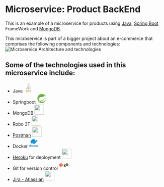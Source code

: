 # Microservice: Product BackEnd

This is an example of a microservice for products using <a href="https://www.java.com/es/">Java</a>, <a href="https://spring.io/projects/spring-boot">Spring Boot</a> FrameWork and <a href="https://www.mongodb.com/es">MongoDB</a>.

This microservice is part of a bigger project about an e-commerce that comprises the following components and technologies:
<img src="https://github.com/camm93/TechOnlineShop-backend_auth/blob/main/HerramientasUsadas.PNG" alt="Microservice Architecture and technologies">

## Some of the technologies used in this microservice include:
- Java <img height="32" width="30" src="https://raw.githubusercontent.com/github/explore/80688e429a7d4ef2fca1e82350fe8e3517d3494d/topics/java/java.png" />
- Springboot <img height="32" width="30" src="https://raw.githubusercontent.com/github/explore/80688e429a7d4ef2fca1e82350fe8e3517d3494d/topics/spring-boot/spring-boot.png">
- MongoDB <img height="32" width="30" src="https://github.com/mongodb/mongo/raw/master/docs/leaf.svg" >
- Robo 3T <img height="32" width="30" src="https://robomongo.org/static/robomongo-128x128-129df2f1.png" >
- <a href="https://www.postman.com/">Postman</a>  <img height="32" width="30" src="https://media-exp1.licdn.com/dms/image/C560BAQG4xGO7GA7ExA/company-logo_200_200/0/1625156273146?e=1651104000&v=beta&t=f9vsl5v48EzI3uXXR27anAvr7VWiCCkdzGznVkP2h9U" >
- Docker <img height="32" width="30" src="https://raw.githubusercontent.com/github/explore/80688e429a7d4ef2fca1e82350fe8e3517d3494d/topics/docker/docker.png" />
- <a href="https://www.heroku.com/">Heroku</a> for deployment <img height="32" width="30" src="https://media-exp1.licdn.com/dms/image/C4E0BAQGmNZMDOpmMQg/company-logo_100_100/0/1519905610801?e=1651104000&v=beta&t=5b72d6j04plR4QJhtIKPUQo4cq_LRL6cyc-uQDB-ciE">
- Git for version control <img height="32" width="30" src="https://raw.githubusercontent.com/github/explore/80688e429a7d4ef2fca1e82350fe8e3517d3494d/topics/git/git.png" >
- <a href="https://www.atlassian.com/es/software/jira">Jira - Atlassian</a>  <img height="32" width="30" src="https://media-exp1.licdn.com/dms/image/C5607AQHTS_kkf96AdQ/group-logo_image-shrink_92x92/0/1630997367610?e=1643389200&v=beta&t=ZK_EOk1lfRX-28QEKqBuyxQERM_yHua45244GuVGJ5s">
